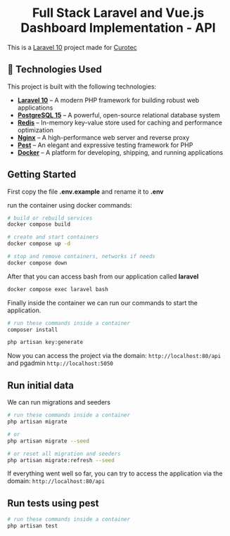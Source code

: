 <h1 align="center">Full Stack Laravel and Vue.js Dashboard Implementation - API</h1>

This is a [Laravel 10](https://laravel.com/docs/11.x) project made for [Curotec](https://talent.curotec.com/candidate)

## 🚀 Technologies Used</h2>

This project is built with the following technologies:

<ul>
  <li>
    <strong><a href="https://laravel.com/" target="_blank">Laravel 10</a></strong> – A modern PHP framework for building robust web applications
  </li>
  <li>
    <strong><a href="https://www.postgresql.org/" target="_blank">PostgreSQL 15</a></strong> – A powerful, open-source relational database system
  </li>
  <li>
    <strong><a href="https://redis.io/" target="_blank">Redis</a></strong> – In-memory key-value store used for caching and performance optimization
  </li>
  <li>
    <strong><a href="https://www.nginx.com/" target="_blank">Nginx</a></strong> – A high-performance web server and reverse proxy
  </li>
  <li>
    <strong><a href="https://pestphp.com/" target="_blank">Pest</a></strong> – An elegant and expressive testing framework for PHP
  </li>
   <li>
    <strong><a href="https://www.docker.com/" target="_blank">Docker</a></strong> – A platform for developing, shipping, and running applications
  </li>
</ul>

## Getting Started

First copy the file <b>.env.example</b> and rename it to <b>.env</b>

run the container using docker commands:

```bash
# build or rebuild services
docker compose build

# create and start containers
docker compose up -d

# stop and remove containers, networks if needs
docker compose down
```

After that you can access bash from our application called <b>laravel</b>

```bash
docker compose exec laravel bash
```

Finally inside the container we can run our commands to start the application.

```bash
# run these commands inside a container
composer install

php artisan key:generate
```

Now you can access the project via the domain: `http://localhost:80/api`
and pgadmin `http://localhost:5050`

## Run initial data

We can run migrations and seeders

```bash
# run these commands inside a container
php artisan migrate

# or
php artisan migrate --seed

# or reset all migration and seeders
php artisan migrate:refresh --seed
```

If everything went well so far, you can try to access the application via the domain: `http://localhost:80/api`

## Run tests using pest

```bash
# run these commands inside a container
php artisan test
```
